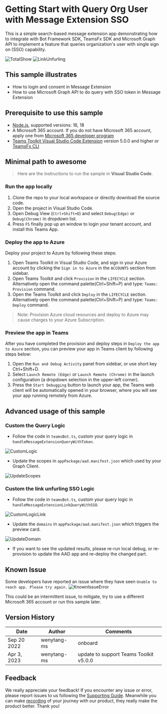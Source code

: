 # Getting Start with Query Org User with Message Extension SSO
This is a simple search-based message extension app demonstrating how to integrate with Bot Framework SDK, TeamsFx SDK and Microsoft Graph API to implement a feature that queries organization's user with single sign on (SSO) capability.

![TotalShow](./images/total.gif)
![LinkUnfurling](./images/link-unfurling.gif)

## This sample illustrates
- How to login and consent in Message Extension
- How to use Microsoft Graph API to do query with SSO token in Message Extension

## Prerequisite to use this sample
- [Node.js](https://nodejs.org/), supported versions: 16, 18
- A Microsoft 365 account. If you do not have Microsoft 365 account, apply one from [Microsoft 365 developer program](https://developer.microsoft.com/en-us/microsoft-365/dev-program)
- [Teams Toolkit Visual Studio Code Extension](https://aka.ms/teams-toolkit) version 5.0.0 and higher or [TeamsFx CLI](https://aka.ms/teamsfx-cli)

## Minimal path to awesome
> Here are the instructions to run the sample in **Visual Studio Code**.
### Run the app locally
1. Clone the repo to your local workspace or directly download the source code.
3. Open the project in Visual Studio Code.
4. Open Debug View (`Ctrl+Shift+D`) and select `Debug(Edge)` or `Debug(Chrome)` in dropdown list.
5. Press `F5` finally pop up an window to login your tenant account, and install this Teams App.

### Deploy the app to Azure
Deploy your project to Azure by following these steps:
1. Open Teams Toolkit in Visual Studio Code, and sign in your Azure account by clicking the `Sign in to Azure` in the `ACCOUNTS` section from sidebar.
2. Open Teams Toolkit and click `Provision` in the `LIFECYCLE` section. Alternatively open the command palette(Ctrl+Shift+P) and type: `Teams: Provision` command.
3. Open the Teams Toolkit and click `Deploy` in the `LIFECYCLE` section. Alternatively open the command palette(Ctrl+Shift+P) and type: `Teams: Deploy` command.
> Note: Provision Azure cloud resources and deploy to Azure may cause charges to your Azure Subscription.
### Preview the app in Teams
After you have completed the provision and deploy steps in `Deploy the app to Azure` section, you can preview your app in Teams client by following steps below:

1. Open the `Run and Debug Activity` panel from sidebar, or use short key Ctrl+Shift+D.
1. Select `Launch Remote (Edge)` or `Launch Remote (Chrome)` in the launch configuration (a dropdown selection in the upper-left corner).
1. Press the `Start Debugging` button to launch your app, the Teams web client will be automatically opened in your browser, where you will see your app running remotely from Azure.

## Advanced usage of this sample
### Custom the Query Logic
- Follow the code in `teamsBot.ts`, custom your query logic in `handleMessageExtensionQueryWithToken`.

![CustomLogic](./images/custom-query.png)

- Update the scopes in `appPackage/aad.manifest.json` which used by your Graph Client.

![UpdateScopes](./images/graph-scope-update.png)

### Custom the link unfurling SSO Logic
- Follow the code in `teamsBot.ts`, custom your query logic in `handleMessageExtensionLinkQueryWithSSO`.

![CustomLogicLink](./images/custom-link-unfurling.png)

- Update the `domains` in `appPackage/aad.manifest.json` which triggers the preview card.

![UpdateDomain](./images/custom-domain-link.png)

- If you want to see the updated results, please re-run local debug, or re-provision to update the AAD app and re-deploy the changed part.

## Known Issue
Some developers have reported an issue where they have seen `Unable to reach app. Please try again.`
![KnownIssueError](./images/knownIssue.png)

This could be an intermittent issue, to mitigate, try to use a different Microsoft 365 account or run this sample later.

## Version History

|Date| Author| Comments|
|---|---|---|
|Sep 20 2022| wenytang-ms | onboard |
|Apr 3, 2023| wenytang-ms | update to support Teams Toolkit v5.0.0|

## Feedback
We really appreciate your feedback! If you encounter any issue or error, please report issues to us following the [Supporting Guide](https://github.com/OfficeDev/TeamsFx-Samples/blob/dev/SUPPORT.md). Meanwhile you can make [recording](https://aka.ms/teamsfx-record) of your journey with our product, they really make the product better. Thank you!